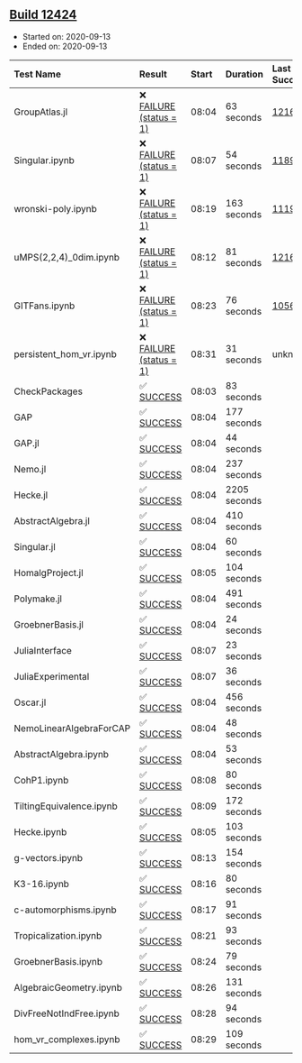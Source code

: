 ## [Build 12424](https://oscarci.mathematik.uni-kl.de/job/oscar/12424/)

* Started on: 2020-09-13
* Ended on: 2020-09-13

| Test Name    | Result | Start | Duration | Last Success | First Failure |
|:-------------|:-------|:------|:---------|:-------------|:--------------|
| GroupAtlas.jl | ❌ [FAILURE (status = 1)](https://oscarci.mathematik.uni-kl.de/job/oscar/12424/artifact/logs/build-12424/GroupAtlas.jl.log) | 08:04 | 63 seconds | [12167](https://oscarci.mathematik.uni-kl.de/job/oscar/12167/) | [12168](https://oscarci.mathematik.uni-kl.de/job/oscar/12168/) |
| Singular.ipynb | ❌ [FAILURE (status = 1)](https://oscarci.mathematik.uni-kl.de/job/oscar/12424/artifact/logs/build-12424/Singular.ipynb.log) | 08:07 | 54 seconds | [11893](https://oscarci.mathematik.uni-kl.de/job/oscar/11893/) | [11894](https://oscarci.mathematik.uni-kl.de/job/oscar/11894/) |
| wronski-poly.ipynb | ❌ [FAILURE (status = 1)](https://oscarci.mathematik.uni-kl.de/job/oscar/12424/artifact/logs/build-12424/wronski-poly.ipynb.log) | 08:19 | 163 seconds | [11192](https://oscarci.mathematik.uni-kl.de/job/oscar/11192/) | [11193](https://oscarci.mathematik.uni-kl.de/job/oscar/11193/) |
| uMPS(2,2,4)_0dim.ipynb | ❌ [FAILURE (status = 1)](https://oscarci.mathematik.uni-kl.de/job/oscar/12424/artifact/logs/build-12424/uMPS-2-2-4-_0dim.ipynb.log) | 08:12 | 81 seconds | [12167](https://oscarci.mathematik.uni-kl.de/job/oscar/12167/) | [12168](https://oscarci.mathematik.uni-kl.de/job/oscar/12168/) |
| GITFans.ipynb | ❌ [FAILURE (status = 1)](https://oscarci.mathematik.uni-kl.de/job/oscar/12424/artifact/logs/build-12424/GITFans.ipynb.log) | 08:23 | 76 seconds | [10566](https://oscarci.mathematik.uni-kl.de/job/oscar/10566/) | [10567](https://oscarci.mathematik.uni-kl.de/job/oscar/10567/) |
| persistent_hom_vr.ipynb | ❌ [FAILURE (status = 1)](https://oscarci.mathematik.uni-kl.de/job/oscar/12424/artifact/logs/build-12424/persistent_hom_vr.ipynb.log) | 08:31 | 31 seconds | unknown | unknown |
| CheckPackages | ✅ [SUCCESS](https://oscarci.mathematik.uni-kl.de/job/oscar/12424/artifact/logs/build-12424/CheckPackages.log) | 08:03 | 83 seconds |  |  |
| GAP | ✅ [SUCCESS](https://oscarci.mathematik.uni-kl.de/job/oscar/12424/artifact/logs/build-12424/GAP.log) | 08:04 | 177 seconds |  |  |
| GAP.jl | ✅ [SUCCESS](https://oscarci.mathematik.uni-kl.de/job/oscar/12424/artifact/logs/build-12424/GAP.jl.log) | 08:04 | 44 seconds |  |  |
| Nemo.jl | ✅ [SUCCESS](https://oscarci.mathematik.uni-kl.de/job/oscar/12424/artifact/logs/build-12424/Nemo.jl.log) | 08:04 | 237 seconds |  |  |
| Hecke.jl | ✅ [SUCCESS](https://oscarci.mathematik.uni-kl.de/job/oscar/12424/artifact/logs/build-12424/Hecke.jl.log) | 08:04 | 2205 seconds |  |  |
| AbstractAlgebra.jl | ✅ [SUCCESS](https://oscarci.mathematik.uni-kl.de/job/oscar/12424/artifact/logs/build-12424/AbstractAlgebra.jl.log) | 08:04 | 410 seconds |  |  |
| Singular.jl | ✅ [SUCCESS](https://oscarci.mathematik.uni-kl.de/job/oscar/12424/artifact/logs/build-12424/Singular.jl.log) | 08:04 | 60 seconds |  |  |
| HomalgProject.jl | ✅ [SUCCESS](https://oscarci.mathematik.uni-kl.de/job/oscar/12424/artifact/logs/build-12424/HomalgProject.jl.log) | 08:05 | 104 seconds |  |  |
| Polymake.jl | ✅ [SUCCESS](https://oscarci.mathematik.uni-kl.de/job/oscar/12424/artifact/logs/build-12424/Polymake.jl.log) | 08:04 | 491 seconds |  |  |
| GroebnerBasis.jl | ✅ [SUCCESS](https://oscarci.mathematik.uni-kl.de/job/oscar/12424/artifact/logs/build-12424/GroebnerBasis.jl.log) | 08:04 | 24 seconds |  |  |
| JuliaInterface | ✅ [SUCCESS](https://oscarci.mathematik.uni-kl.de/job/oscar/12424/artifact/logs/build-12424/JuliaInterface.log) | 08:07 | 23 seconds |  |  |
| JuliaExperimental | ✅ [SUCCESS](https://oscarci.mathematik.uni-kl.de/job/oscar/12424/artifact/logs/build-12424/JuliaExperimental.log) | 08:07 | 36 seconds |  |  |
| Oscar.jl | ✅ [SUCCESS](https://oscarci.mathematik.uni-kl.de/job/oscar/12424/artifact/logs/build-12424/Oscar.jl.log) | 08:04 | 456 seconds |  |  |
| NemoLinearAlgebraForCAP | ✅ [SUCCESS](https://oscarci.mathematik.uni-kl.de/job/oscar/12424/artifact/logs/build-12424/NemoLinearAlgebraForCAP.log) | 08:04 | 48 seconds |  |  |
| AbstractAlgebra.ipynb | ✅ [SUCCESS](https://oscarci.mathematik.uni-kl.de/job/oscar/12424/artifact/logs/build-12424/AbstractAlgebra.ipynb.log) | 08:04 | 53 seconds |  |  |
| CohP1.ipynb | ✅ [SUCCESS](https://oscarci.mathematik.uni-kl.de/job/oscar/12424/artifact/logs/build-12424/CohP1.ipynb.log) | 08:08 | 80 seconds |  |  |
| TiltingEquivalence.ipynb | ✅ [SUCCESS](https://oscarci.mathematik.uni-kl.de/job/oscar/12424/artifact/logs/build-12424/TiltingEquivalence.ipynb.log) | 08:09 | 172 seconds |  |  |
| Hecke.ipynb | ✅ [SUCCESS](https://oscarci.mathematik.uni-kl.de/job/oscar/12424/artifact/logs/build-12424/Hecke.ipynb.log) | 08:05 | 103 seconds |  |  |
| g-vectors.ipynb | ✅ [SUCCESS](https://oscarci.mathematik.uni-kl.de/job/oscar/12424/artifact/logs/build-12424/g-vectors.ipynb.log) | 08:13 | 154 seconds |  |  |
| K3-16.ipynb | ✅ [SUCCESS](https://oscarci.mathematik.uni-kl.de/job/oscar/12424/artifact/logs/build-12424/K3-16.ipynb.log) | 08:16 | 80 seconds |  |  |
| c-automorphisms.ipynb | ✅ [SUCCESS](https://oscarci.mathematik.uni-kl.de/job/oscar/12424/artifact/logs/build-12424/c-automorphisms.ipynb.log) | 08:17 | 91 seconds |  |  |
| Tropicalization.ipynb | ✅ [SUCCESS](https://oscarci.mathematik.uni-kl.de/job/oscar/12424/artifact/logs/build-12424/Tropicalization.ipynb.log) | 08:21 | 93 seconds |  |  |
| GroebnerBasis.ipynb | ✅ [SUCCESS](https://oscarci.mathematik.uni-kl.de/job/oscar/12424/artifact/logs/build-12424/GroebnerBasis.ipynb.log) | 08:24 | 79 seconds |  |  |
| AlgebraicGeometry.ipynb | ✅ [SUCCESS](https://oscarci.mathematik.uni-kl.de/job/oscar/12424/artifact/logs/build-12424/AlgebraicGeometry.ipynb.log) | 08:26 | 131 seconds |  |  |
| DivFreeNotIndFree.ipynb | ✅ [SUCCESS](https://oscarci.mathematik.uni-kl.de/job/oscar/12424/artifact/logs/build-12424/DivFreeNotIndFree.ipynb.log) | 08:28 | 94 seconds |  |  |
| hom_vr_complexes.ipynb | ✅ [SUCCESS](https://oscarci.mathematik.uni-kl.de/job/oscar/12424/artifact/logs/build-12424/hom_vr_complexes.ipynb.log) | 08:29 | 109 seconds |  |  |
